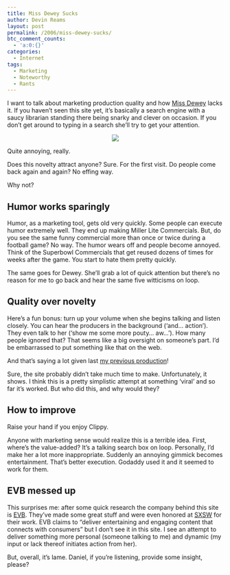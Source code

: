 ```yaml
---
title: Miss Dewey Sucks
author: Devin Reams
layout: post
permalink: /2006/miss-dewey-sucks/
btc_comment_counts:
  - 'a:0:{}'
categories:
  - Internet
tags:
  - Marketing
  - Noteworthy
  - Rants
---
```

I want to talk about marketing production quality and how [Miss Dewey][1] lacks it. If you haven&#8217;t seen this site yet, it&#8217;s basically a search engine with a saucy librarian standing there being snarky and clever on occasion. If you don&#8217;t get around to typing in a search she&#8217;ll try to get your attention.

<p align="center">
  <img src="http://devinreams.com/wp-content/uploads/2006/10/untitled.JPG" class="noborder" />
</p>

Quite annoying, really.

Does this novelty attract anyone? Sure. For the first visit. Do people come back again and again? No effing way.

Why not?

## Humor works sparingly

Humor, as a marketing tool, gets old very quickly. Some people can execute humor extremely well. They end up making Miller Lite Commercials. But, do you see the same funny commercial more than once or twice during a football game? No way. The humor wears off and people become annoyed. Think of the Superbowl Commercials that get reused dozens of times for weeks after the game. You start to hate them pretty quickly.

The same goes for Dewey. She&#8217;ll grab a lot of quick attention but there&#8217;s no reason for me to go back and hear the same five witticisms on loop.

## Quality over novelty

Here&#8217;s a fun bonus: turn up your volume when she begins talking and listen closely. You can hear the producers in the background (&#8216;and&#8230; action&#8217;). They even talk to her (&#8216;show me some more pouty&#8230; aw&#8230;&#8217;). How many people ignored that? That seems like a big oversight on someone&#8217;s part. I&#8217;d be embarrassed to put something like that on the web.

And that&#8217;s saying a lot given last [my previous production][2]!

Sure, the site probably didn&#8217;t take much time to make. Unfortunately, it shows. I think this is a pretty simplistic attempt at something &#8216;viral&#8217; and so far it&#8217;s worked. But who did this, and why would they?

## How to improve

Raise your hand if you enjoy Clippy.

Anyone with marketing sense would realize this is a terrible idea. First, where&#8217;s the value-added? It&#8217;s a talking search box on loop. Personally, I&#8217;d make her a lot more inappropriate. Suddenly an annoying gimmick becomes entertainment. That&#8217;s better execution. Godaddy used it and it seemed to work for them.

## EVB messed up

This surprises me: after some quick research the company behind this site is [EVB][3]. They&#8217;ve made some great stuff and were even honored at [SXSW][4] for their work. EVB claims to &#8220;deliver entertaining and engaging content that connects with consumers&#8221; but I don&#8217;t see it in this site. I see an attempt to deliver something more personal (someone talking to me) and dynamic (my input or lack thereof initiates action from her).

But, overall, it&#8217;s lame. Daniel, if you&#8217;re listening, provide some insight, please?

 [1]: http://www.msdewey.com/
 [2]: http://devin.reams.me/2006/9rules-rocks/
 [3]: http://www.evb.com/
 [4]: http://2007.sxsw.com/